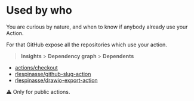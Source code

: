 <!-- .slide: -->

# Used by who

You are curious by nature, and when to know if anybody already use your Action.

For that GitHub expose all the repositories which use your action.

> **Insights** > **Dependency graph** > **Dependents**

- [actions/checkout](https://github.com/actions/checkout/network/dependents?package_id=UGFja2FnZS0yOTQwNzE5ODM0)
- [rlespinasse/github-slug-action](https://github.com/rlespinasse/github-slug-action/network/dependents)
- [rlespinasse/drawio-export-action](https://github.com/rlespinasse/drawio-export-action/network/dependents)

⚠️ Only for public actions.
<!-- .element: class="credits" -->
